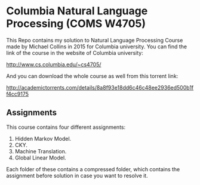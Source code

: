 # Columbia Natural Language Processing (COMS W4705)

This Repo contains my solution to Natural Language Processing Course made by Michael Collins in 2015 for Columbia university. You can find the link of the course in the website of Columbia university:

http://www.cs.columbia.edu/~cs4705/

And you can download the whole course as well from this torrent link:

http://academictorrents.com/details/8a8f93e18dd6c46c48ee2936ed500b1ff4cc9175



## Assignments

This course contains four different assignments:

1. Hidden Markov Model.
2. CKY.
3. Machine Translation.
4. Global Linear Model.

Each folder of these contains a compressed folder, which contains the assignment before solution in case you want to resolve it.
